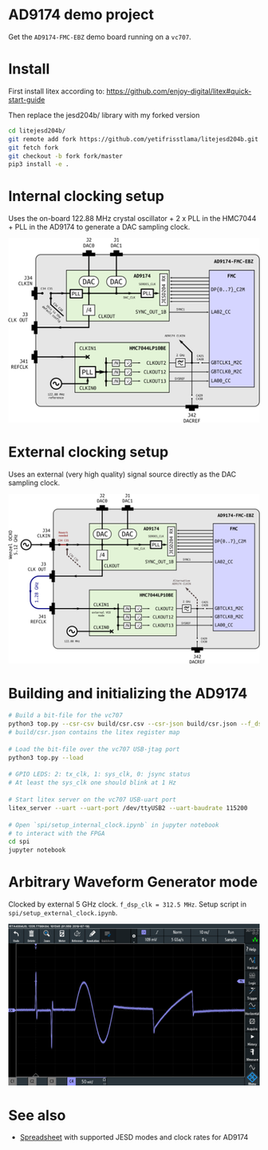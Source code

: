 # AD9174 demo project
Get the `AD9174-FMC-EBZ` demo board running on a `vc707`.

# Install
  First install litex according to:
  https://github.com/enjoy-digital/litex#quick-start-guide

  Then replace the jesd204b/ library with my forked version

  ```bash
  cd litejesd204b/
  git remote add fork https://github.com/yetifrisstlama/litejesd204b.git
  git fetch fork
  git checkout -b fork fork/master
  pip3 install -e .
  ```

# Internal clocking setup
Uses the on-board 122.88 MHz crystal oscillator + 2 x PLL in the HMC7044 + PLL in the AD9174 to generate a DAC sampling clock.

![on-board clocking](doc/dac_clocking_int.png)

# External clocking setup
Uses an external (very high quality) signal source directly as the DAC sampling clock.

![external clocking](doc/dac_clocking_ext.png)

# Building and initializing the AD9174

```bash
# Build a bit-file for the vc707
python3 top.py --csr-csv build/csr.csv --csr-json build/csr.json --f_dsp 307200000 --build
# build/csr.json contains the litex register map

# Load the bit-file over the vc707 USB-jtag port
python3 top.py --load

# GPIO LEDS: 2: tx_clk, 1: sys_clk, 0: jsync status
# At least the sys_clk one should blink at 1 Hz

# Start litex server on the vc707 USB-uart port
litex_server --uart --uart-port /dev/ttyUSB2 --uart-baudrate 115200

# Open `spi/setup_internal_clock.ipynb` in jupyter notebook
# to interact with the FPGA
cd spi
jupyter notebook
```

# Arbitrary Waveform Generator mode
Clocked by external 5 GHz clock. 
`f_dsp_clk = 312.5 MHz`. 
Setup script in `spi/setup_external_clock.ipynb`.

![awg mode](doc/awg.png)

# See also
  * [Spreadsheet](https://docs.google.com/spreadsheets/d/1F6s6cVM1Lo6IOUgZoq9xm0ueGYkePZFeD96N0-kPR9o/edit#gid=0) with supported JESD modes and clock rates for AD9174
